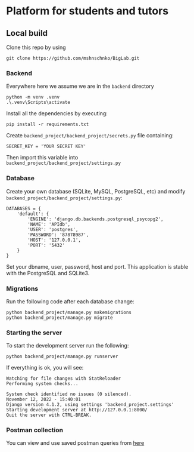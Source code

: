 ﻿# Platform for students and tutors
## Local build

Clone this repo by using
```
git clone https://github.com/mshnschnko/BigLab.git
```
### Backend

Everywhere here we assume we are in the `backend` directory
```
python -m venv .venv
.\.venv\Scripts\activate
```
Install all the dependencies by executing:
```
pip install -r requirements.txt
```
Create `backend_project/backend_project/secrets.py` file containing:
```
SECRET_KEY = 'YOUR SECRET KEY'
```
Then import this variable into `backend_project/backend_project/settings.py`
### Database

Create your own database (SQLite, MySQL, PostgreSQL, etc) and modify `backend_project/backend_project/settings.py`:
```
DATABASES = {
	'default': {
		'ENGINE': 'django.db.backends.postgresql_psycopg2',
		'NAME': 'APIdb',
		'USER': 'postgres',
		'PASSWORD': '87878987',
		'HOST': '127.0.0.1',
		'PORT': '5432'
	}
}
```
Set your dbname, user, password, host and port. This application is stable with the PostgreSQL and SQLite3.
### Migrations
Run the following code after each database change:
```
python backend_project/manage.py makemigrations
python backend_project/manage.py migrate
```
### Starting the server
To start the development server run the following:
```
python backend_project/manage.py runserver
```
If everything is ok, you will see:
```
Watching for file changes with StatReloader
Performing system checks...

System check identified no issues (0 silenced).
November 12, 2022 - 15:40:01
Django version 4.1.2, using settings 'backend_project.settings'
Starting development server at http://127.0.0.1:8000/
Quit the server with CTRL-BREAK.
```
### Postman collection
You can view and use saved postman queries from [here](https://www.postman.com/red-desert-966457/workspace/466aa933-735d-43c5-b789-33da3fa6972c/collection/23776847-a167546e-848a-4262-8c73-5e2cfefe5ce1?action=share&creator=23776847)